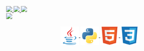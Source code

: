 <div align="left" diplay=flex>
 <a href="https://github.com/kaliIinux">
  <img height="150em" src="https://github-readme-stats.vercel.app/api?username=kaliIinux&show_icons=true&theme=monokai&include_all_commits=true&count_private=true"/>
  <img height="150em" src="https://github-readme-stats.vercel.app/api/top-langs/?username=kaliIinux&layout=compact&langs_count=7&theme=monokai"/>
  <img src = "chainsaw.gif" width = "250px">
</div>
  
<img src = "chainsaw.gif" width = "250px">
<div align="center">
<div style="display: inline_block"><br>
  <img align="center" alt="java" height="50" width="50" src="https://raw.githubusercontent.com/devicons/devicon/master/icons/java/java-original.svg">
  <img align="center" alt="Python" height="50" width="50" src="https://raw.githubusercontent.com/devicons/devicon/master/icons/python/python-original.svg">
  <img align="center" alt="HTML" height="50" width="50" src="https://raw.githubusercontent.com/devicons/devicon/master/icons/html5/html5-original.svg">
  <img align="center" alt="CSS" height="50" width="50" src="https://raw.githubusercontent.com/devicons/devicon/master/icons/css3/css3-original.svg">

</div>
